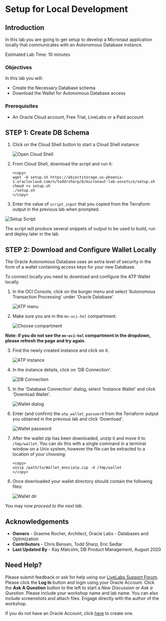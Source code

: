 # Setup for Local Development

## Introduction
In this lab you are going to get setup to develop a Micronaut application locally that communicates with an Autonomous Database instance.

Estimated Lab Time: 10 minutes

### Objectives

In this lab you will:
* Create the Necessary Database schema
* Download the Wallet for Autonomous Database access

### Prerequisites
- An Oracle Cloud account, Free Trial, LiveLabs or a Paid account

## **STEP 1**: Create DB Schema

1. Click on the Cloud Shell button to start a Cloud Shell instance:

   ![Open Cloud Shell](images/cloudshell.png)

2. From Cloud Shell, download the script and run it:

    ```
    <copy>
    wget -O setup.sh https://objectstorage.us-phoenix-1.oraclecloud.com/n/toddrsharp/b/micronaut-lab-assets/o/setup.sh
    chmod +x setup.sh
    ./setup.sh
    </copy>
    ```
3. Enter the value of `script_input` that you copied from the Terraform output in the previous lab when prompted.

![Setup Script](images/setup_input.png)

The script will produce several snippets of output to be used to build, run and deploy later in the lab.

## **STEP 2**: Download and Configure Wallet Locally

The Oracle Autonomous Database uses an extra level of security in the form of a wallet containing access keys for your new Database.

To connect locally you need to download and configure the ATP Wallet locally.

1. In the OCI Console, click on the burger menu and select 'Autonomous Transaction Processing' under 'Oracle Database'.

    ![ATP menu](images/atp-menu.png)

2. Make sure you are in the `mn-oci-hol` compartment:

   ![Choose compartment](images/choose-compartment.png)

**Note: if you do not see the `mn-oci-hol` compartment in the dropdown, please refresh the page and try again.**

3. Find the newly created instance and click on it.

    ![ATP instance](images/atp-instance-list.png)

4. In the instance details, click on 'DB Connection'.

    ![DB Connection](images/db-connection-btn.png)

5. In the 'Database Connection' dialog, select 'Instance Wallet' and click 'Download Wallet'.

    ![Wallet dialog](images/wallet-dialog.png)

6. Enter (and confirm) the `atp_wallet_password` from the Terraform output you obtained in the previous lab and click 'Download'.

    ![Wallet password](images/wallet-password.png)

7. After the wallet zip has been downloaded, unzip it and move it to `/tmp/wallet`. You can do this with a single command in a terminal window on a Unix system, however the file can be extracted to a location of your choosing:

    ```
    <copy>
    unzip /path/to/Wallet_mnociatp.zip -d /tmp/wallet
    </copy>
    ```

8. Once downloaded your wallet directory should contain the following files:

   ![Wallet dir](images/tmp-wallet-dir.png)


You may now *proceed to the next lab*.

## Acknowledgements
- **Owners** - Graeme Rocher, Architect, Oracle Labs - Databases and Optimization
- **Contributors** - Chris Bensen, Todd Sharp, Eric Sedlar
- **Last Updated By** - Kay Malcolm, DB Product Management, August 2020

## Need Help?
Please submit feedback or ask for help using our [LiveLabs Support Forum](https://community.oracle.com/tech/developers/categories/building-java-cloud-applications-with-micronaut-and-oci). Please click the **Log In** button and login using your Oracle Account. Click the **Ask A Question** button to the left to start a *New Discussion* or *Ask a Question*.  Please include your workshop name and lab name.  You can also include screenshots and attach files.  Engage directly with the author of the workshop.

If you do not have an Oracle Account, click [here](https://profile.oracle.com/myprofile/account/create-account.jspx) to create one.
